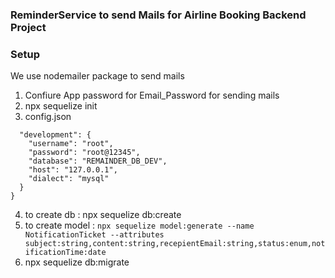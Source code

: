 ### ReminderService to send Mails for Airline Booking Backend Project

### Setup
We use nodemailer package to send mails  
1. Confiure App password for Email_Password for sending mails  
2. npx sequelize init  
3. config.json  
```{
  "development": {
    "username": "root",
    "password": "root@12345",
    "database": "REMAINDER_DB_DEV",
    "host": "127.0.0.1",
    "dialect": "mysql"
  }
}
```
 
4. to create db : npx sequelize db:create  
5. to create model : ```npx sequelize model:generate --name NotificationTicket --attributes subject:string,content:string,recepientEmail:string,status:enum,notificationTime:date ``` 
6. npx sequelize db:migrate  
